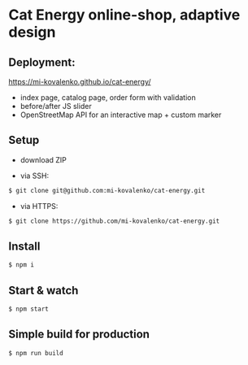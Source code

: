 # Cat Energy online-shop, adaptive design
## Deployment: 
https://mi-kovalenko.github.io/cat-energy/

- index page, catalog page, order form with validation
- before/after JS slider
- OpenStreetMap API for an interactive map + custom marker 

## Setup
- download ZIP

- via SSH:

```bash
$ git clone git@github.com:mi-kovalenko/cat-energy.git
```

- via HTTPS:

```bash
$ git clone https://github.com/mi-kovalenko/cat-energy.git
```

## Install

```bash
$ npm i
```

## Start & watch
```bash
$ npm start
```

## Simple build for production
```bash
$ npm run build
```

